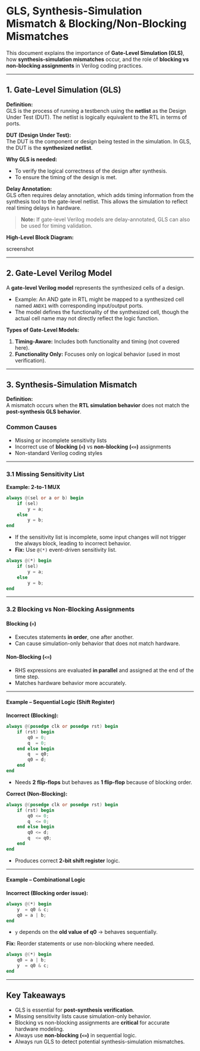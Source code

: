 # GLS, Synthesis-Simulation Mismatch & Blocking/Non-Blocking Mismatches

This document explains the importance of **Gate-Level Simulation (GLS)**, how **synthesis-simulation mismatches** occur, and the role of **blocking vs non-blocking assignments** in Verilog coding practices.

---

## 1. Gate-Level Simulation (GLS)

**Definition:**  
GLS is the process of running a testbench using the **netlist** as the Design Under Test (DUT). The netlist is logically equivalent to the RTL in terms of ports.

**DUT (Design Under Test):**  
The DUT is the component or design being tested in the simulation. In GLS, the DUT is the **synthesized netlist**.

**Why GLS is needed:**
- To verify the logical correctness of the design after synthesis.
- To ensure the timing of the design is met.

**Delay Annotation:**  
GLS often requires delay annotation, which adds timing information from the synthesis tool to the gate-level netlist. This allows the simulation to reflect real timing delays in hardware.

> **Note:** If gate-level Verilog models are delay-annotated, GLS can also be used for timing validation.

**High-Level Block Diagram:**

screenshot

---

## 2. Gate-Level Verilog Model

A **gate-level Verilog model** represents the synthesized cells of a design.

- Example: An AND gate in RTL might be mapped to a synthesized cell named `ANDX1` with corresponding input/output ports.
- The model defines the functionality of the synthesized cell, though the actual cell name may not directly reflect the logic function.

**Types of Gate-Level Models:**
1. **Timing-Aware:** Includes both functionality and timing (not covered here).
2. **Functionality Only:** Focuses only on logical behavior (used in most verification).

---

## 3. Synthesis-Simulation Mismatch

**Definition:**  
A mismatch occurs when the **RTL simulation behavior** does not match the **post-synthesis GLS behavior**.

### Common Causes
- Missing or incomplete sensitivity lists
- Incorrect use of **blocking (`=`)** vs **non-blocking (`<=`)** assignments
- Non-standard Verilog coding styles

---

### 3.1 Missing Sensitivity List

**Example: 2-to-1 MUX**
```verilog
always @(sel or a or b) begin
    if (sel)
        y = a;
    else
        y = b;
end
```

- If the sensitivity list is incomplete, some input changes will not trigger the always block, leading to incorrect behavior.
- **Fix:** Use `@(*)` event-driven sensitivity list.
```verilog
always @(*) begin
    if (sel)
        y = a;
    else
        y = b;
end
```

---

### 3.2 Blocking vs Non-Blocking Assignments

#### Blocking (`=`)
- Executes statements **in order**, one after another.
- Can cause simulation-only behavior that does not match hardware.

#### Non-Blocking (`<=`)
- RHS expressions are evaluated **in parallel** and assigned at the end of the time step.
- Matches hardware behavior more accurately.

---

#### Example – Sequential Logic (Shift Register)

**Incorrect (Blocking):**
```verilog
always @(posedge clk or posedge rst) begin
    if (rst) begin
        q0 = 0;
        q  = 0;
    end else begin
        q  = q0;
        q0 = d; 
    end
end
```
- Needs **2 flip-flops** but behaves as **1 flip-flop** because of blocking order.

**Correct (Non-Blocking):**
```verilog
always @(posedge clk or posedge rst) begin
    if (rst) begin
        q0 <= 0;
        q  <= 0;
    end else begin
        q0 <= d;
        q  <= q0; 
    end
end
```
- Produces correct **2-bit shift register** logic.

---

#### Example – Combinational Logic

**Incorrect (Blocking order issue):**
```verilog
always @(*) begin
    y  = q0 & c;
    q0 = a | b;
end
```
- `y` depends on the **old value of q0** → behaves sequentially.

**Fix:** Reorder statements or use non-blocking where needed.
```verilog
always @(*) begin
    q0 = a | b;
    y  = q0 & c;
end
```

---

## Key Takeaways
- GLS is essential for **post-synthesis verification**.
- Missing sensitivity lists cause simulation-only behavior.
- Blocking vs non-blocking assignments are **critical** for accurate hardware modeling.
- Always use **non-blocking (`<=`)** in sequential logic.
- Always run GLS to detect potential synthesis-simulation mismatches.
